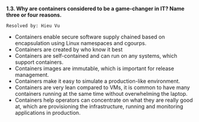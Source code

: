 **1.3. Why are containers considered to be a game-changer in IT?
Name three or four reasons.**

`Resolved by: Hieu Vu`

+ Containers enable secure software supply chained based on encapsulation
using Linux namespaces and cgourps.
+ Containers are created by who know it best
+ Containers are self-contained and can run on any systems, which support
containers.
+ Containers images are immutable, which is important for release management.
+ Containers  make it easy to simulate a production-like environment.
+ Containers are very lean compared to VMs, it is common to have many
containers running at the same time without overwhelming the laptop.
+ Containers help operators can concentrate on what they are really good at,
which are provisioning the infrastructure, running and monitoring applications
in production.
